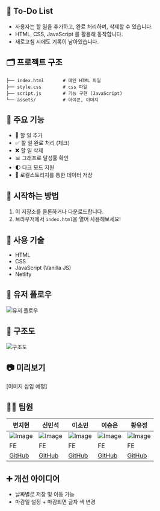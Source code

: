 ## 📝 To-Do List

- 사용자는 할 일을 추가하고, 완료 처리하며, 삭제할 수 있습니다.
- HTML, CSS, JavaScript 를 활용해 동작합니다.
- 새로고침 시에도 기록이 남아있습니다.

## 🗂️ 프로젝트 구조
```
├── index.html       # 메인 HTML 파일
├── style.css        # css 파일
├── script.js        # 기능 구현 (JavaScript)
└── assets/          # 아이콘, 이미지
```



## 💫 주요 기능

- 📝 할 일 추가
- ✅ 할 일 완료 처리 (체크)
- ❌ 할 일 삭제
- 📊 그래프로 달성률 확인
- 🌓 다크 모드 지원
- 💾 로컬스토리지를 통한 데이터 저장



## 🚀 시작하는 방법

1. 이 저장소를 클론하거나 다운로드합니다.
2. 브라우저에서 `index.html`을 열어 사용해보세요!



## 🔩 사용 기술

- HTML
- CSS
- JavaScript (Vanilla JS)
- Netlify



## 👣 유저 플로우

![유저 플로우](https://github.com/user-attachments/assets/12ac0a00-03a0-4155-9a6f-85eddbacb87c)



## 🧱 구조도

![구조도](https://github.com/user-attachments/assets/06428253-0fb9-4e0f-9a8d-49b9f8f4aa70)



## 📷 미리보기

[이미지 삽입 예정]






## 👨‍💻 팀원

| 변지현 | 신민석 | 이소민 | 이승은 | 황유정 |
| --- | --- | --- | --- | --- |
| ![Image](https://github.com/user-attachments/assets/0e2c74ad-44bd-479b-95b0-f129418fd75d) | ![Image](https://github.com/user-attachments/assets/1c9e185d-3dcb-4310-8bef-97c98e3e7733) | ![Image](https://github.com/user-attachments/assets/f70a3bf5-30e3-4908-8c1c-34f6fe54a531) | ![Image](https://github.com/user-attachments/assets/38c10efc-0873-4506-9bf2-534c3c61ab6e) | ![Image](https://github.com/user-attachments/assets/22ac8949-8279-463f-84a5-8b2b9404c123) |
| FE | FE | FE | FE | FE |
| [GitHub](https://github.com/jihyun9912) | [GitHub](https://github.com/msshin99) | [GitHub](https://github.com/mintsky0172) | [GitHub](https://github.com/seungdev) | [GitHub](https://github.com/YooJeong01) |



## ➕ 개선 아이디어

- 날짜별로 저장 및 이동 가능
- 마감일 설정 + 마감되면 글자 색 변경


